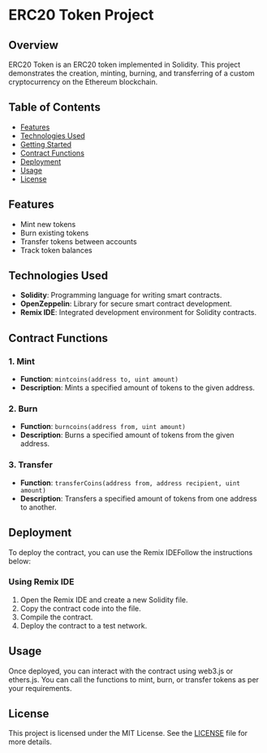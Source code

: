 # ERC20 Token Project

## Overview
ERC20 Token is an ERC20 token implemented in Solidity. This project demonstrates the creation, minting, burning, and transferring of a custom cryptocurrency on the Ethereum blockchain.

## Table of Contents
- [Features](#features)
- [Technologies Used](#technologies-used)
- [Getting Started](#getting-started)
- [Contract Functions](#contract-functions)
- [Deployment](#deployment)
- [Usage](#usage)
- [License](#license)

## Features
- Mint new  tokens
- Burn existing tokens
- Transfer tokens between accounts
- Track token balances

## Technologies Used
- **Solidity**: Programming language for writing smart contracts.
- **OpenZeppelin**: Library for secure smart contract development.
- **Remix IDE**: Integrated development environment for Solidity contracts.


## Contract Functions
### 1. Mint
- **Function**: `mintcoins(address to, uint amount)`
- **Description**: Mints a specified amount of tokens to the given address.
  
### 2. Burn
- **Function**: `burncoins(address from, uint amount)`
- **Description**: Burns a specified amount of tokens from the given address.

### 3. Transfer
- **Function**: `transferCoins(address from, address recipient, uint amount)`
- **Description**: Transfers a specified amount of tokens from one address to another.

## Deployment
To deploy the contract, you can use the Remix IDEFollow the instructions below:

### Using Remix IDE
1. Open the Remix IDE and create a new Solidity file.
2. Copy the contract code into the file.
3. Compile the contract.
4. Deploy the contract to a test network.


## Usage
Once deployed, you can interact with the contract using web3.js or ethers.js. You can call the functions to mint, burn, or transfer tokens as per your requirements.

## License
This project is licensed under the MIT License. See the [LICENSE](LICENSE) file for more details.
